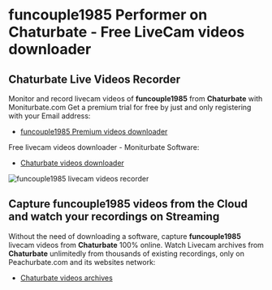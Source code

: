 # funcouple1985 Performer on Chaturbate - Free LiveCam videos downloader

## Chaturbate Live Videos Recorder

Monitor and record livecam videos of **funcouple1985** from **Chaturbate** with Moniturbate.com
Get a premium trial for free by just and only registering with your Email address:
* [funcouple1985 Premium videos downloader](https://moniturbate.com/request-demo-licence-key.html)

Free livecam videos downloader - Moniturbate Software:
* [Chaturbate videos downloader](https://moniturbate.com/moniturbate-download-software.html)

![funcouple1985 livecam videos recorder](https://peachurnet.com/templates/moniturbate-software.png)


## Capture funcouple1985 videos from the Cloud and watch your recordings on Streaming

Without the need of downloading a software, capture **funcouple1985** livecam videos from **Chaturbate** 100% online.
Watch Livecam archives from **Chaturbate** unlimitedly from thousands of existing recordings, only on Peachurbate.com and its websites network:
* [Chaturbate videos archives](https://peachurnet.com/)